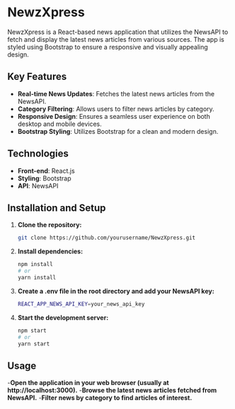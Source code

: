 # NewzXpress

NewzXpress is a React-based news application that utilizes the NewsAPI to fetch and display the latest news articles from various sources. The app is styled using Bootstrap to ensure a responsive and visually appealing design.

## Key Features

- **Real-time News Updates**: Fetches the latest news articles from the NewsAPI.
- **Category Filtering**: Allows users to filter news articles by category.
- **Responsive Design**: Ensures a seamless user experience on both desktop and mobile devices.
- **Bootstrap Styling**: Utilizes Bootstrap for a clean and modern design.

## Technologies

- **Front-end**: React.js
- **Styling**: Bootstrap
- **API**: NewsAPI

## Installation and Setup

1. **Clone the repository:**
   ```sh
   git clone https://github.com/yourusername/NewzXpress.git
2. **Install dependencies:**
   ```sh
   npm install
   # or
   yarn install
3. **Create a .env file in the root directory and add your NewsAPI key:**
   ```sh
   REACT_APP_NEWS_API_KEY=your_news_api_key
4. **Start the development server:**
   ```sh
   npm start
   # or
   yarn start
## Usage
-**Open the application in your web browser (usually at http://localhost:3000).**
-**Browse the latest news articles fetched from NewsAPI.**
-**Filter news by category to find articles of interest.**
